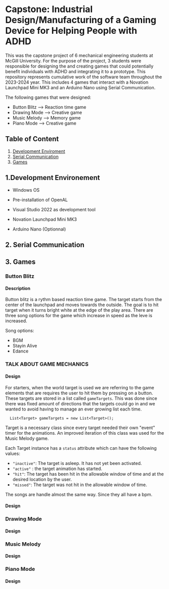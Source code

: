 # Capstone: Industrial Design/Manufacturing of a Gaming Device for Helping People with ADHD
This was the capstone project of 6 mechanical engineering students at McGill University. For the purpose of the project, 3 students were responsible for designing the and creating games that could potentially benefit individuals with ADHD and integrating it to a prototype. This repository represents cumulative work of the software team throughout the 2023-2024 year.
This includes 4 games that interact with a Novation Launchpad Mini MK3 and an Arduino Nano using Serial Communication.

The following games that were designed:
- Button Blitz --> Reaction time game
- Drawing Mode --> Creative game
- Music Melody --> Memory game
- Piano Mode   --> Creative game

## Table of Content
1. [Development Enviroment](##1.-development-environment)
2. [Serial Communication](##2.-serial-communication)
3. [Games](##3.-games)

## 1.Development Environement
- Windows OS
- Pre-installation of OpenAL
- Visual Studio 2022 as development tool
- Novation Launchpad Mini MK3

- Arduino Nano (Optionnal)

## 2. Serial Communication
## 3. Games
### Button Blitz
#### Description
Button blitz is a rythm based reaction time game. The target starts from the center of the launchpad and moves towards the outside. The goal is to hit target when it turns bright white at the edge of the play area.
There are three song options for the game which increase in speed as the leve is increased.

Song options:
- BGM
- Stayin Alive
- Edance
### TALK ABOUT GAME MECHANICS
#### Design
For starters, when the world target is used we are referring to the game elements that are requires the user to hit them by pressing on a button.
These targets are stored in a list called `gameTargets`. This was done since there was fixed amount of directions that the targets could go in and we wanted to avoid having to manage an ever growing list each time.
```
  List<Target> gameTargets = new List<Target>();
```
Target is a necessary class since every target needed their own "event" timer for the animations. An improved iteration of this class was used for the Music Melody game.

Each Target instance has a `status` attribute which can have the following values:

- `"inactive"`: The target is asleep. It has not yet been activated.
-  `"active"` : the target animation has started.
- `"hit"`: The target has been hit in the allowable window of time and at the desired location by the user.
- `"missed"`: The target was not hit in the allowable window of time.



The songs are handle almost the same way. Since they all have a bpm. 
#### Design
### Drawing Mode
#### Design
### Music Melody
#### Design
### Piano Mode
#### Design




 
